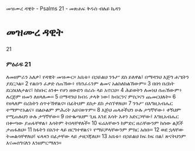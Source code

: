 ﻿
 መዝሙረ ዳዊት - Psalms 21 - መጽሐፍ ቅዱስ ብሉይ ኪዳን
# መዝሙረ ዳዊት
21
### ምዕራፍ 21
ለመዘምራን አለቃ፤ የዳዊት መዝሙር። 
 አቤቱ፥ በኃይልህ ንጉሥ ደስ ይለዋል፤ በማዳንህ እጅግ ሐሤትን ያደርጋል።
2  የልቡን ፈቃድ ሰጠኽው፥ የከንፈሩንም ልመና አልከለከልኸውም።
3  በበጎ በረከት ደርሰህለታልና፤ ከክቡር ዕንቍ የሆነ ዘውድን በራሱ ላይ አኖርህ።
4  ሕይወትን ለመነህ ሰጠኸውም፥ ለረጅም ዘመን ለዘላለሙ።
5  በማዳንህ ክብሩ ታላቅ ነው፤ ክብርንና ምስጋናን ጨመርህለት።
6  የዘላለም በረከትን ሰጥተኸዋልና። በፊትህም ደስታ ደስ ታሰኘዋለህ።
7  ንጉሥ በእግዚአብሔር ተማምኖአልና፥ በልዑልም ምሕረት አይናወጥም።
8  እጅህ ጠላቶችህን ሁሉ ታግኛቸው፥ ቀኝህም የሚጠሉህን ሁሉ ታግኛቸው።
9  በተቈጣህም ጊዜ እንደ እሳት እቶን አድርጋቸው፤ እግዚአብሔር በቍጣው ያጠፋቸዋል፥ እሳትም ትበላቸዋለች።
10  ፍሬአቸውን ከምድር ዘራቸውንም ከሰው ልጆች ታጠፋለህ።
11  ክፋትን በአንተ ላይ ዘርግተዋልና፥ የማይቻላቸውንም ምክር አሰቡ።
12  ወደ ኋላቸው ትመልሳቸዋለህ፤ ፍላጻን በፊታቸው ላይ ታዘጋጃለህ።
13  አቤቱ፥ በኃይልህ ከፍ ከፍ በል፤ ጽናትህንም እናመሰግናለን እንዘምርማለን።
